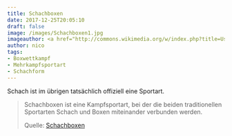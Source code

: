 ```yaml
---
title: Schachboxen
date: 2017-12-25T20:05:10
draft: false
image: /images/Schachboxen1.jpg
imageauthor: <a href="http://commons.wikimedia.org/w/index.php?title=User:WCBO&amp;action=edit&amp;redlink=1" class="new" title="User:WCBO (page does not exist)">WCBO</a>
author: nico
tags: 
- Boxwettkampf
- Mehrkampfsportart
- Schachform
---
```


Schach ist im übrigen tatsächlich offiziell eine Sportart.

> Schachboxen ist eine Kampfsportart, bei der die beiden traditionellen
> Sportarten Schach und Boxen miteinander verbunden werden.
>
> Quelle: [Schachboxen](https://de.wikipedia.org/wiki/Schachboxen)
